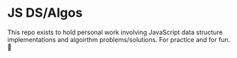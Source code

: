 # JS DS/Algos

This repo exists to hold personal work involving JavaScript data structure implementations and algoirthm problems/solutions. For practice and for fun. 🙂
